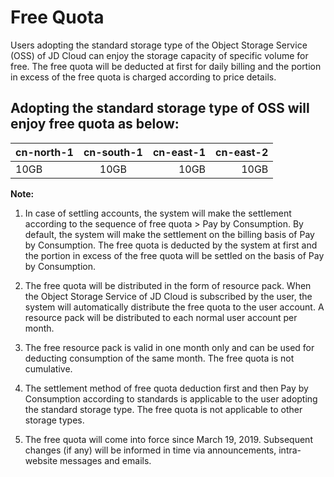 # Free Quota

Users adopting the standard storage type of the Object Storage Service (OSS) of JD Cloud can enjoy the storage capacity of specific volume for free.
The free quota will be deducted at first for daily billing and the portion in excess of the free quota is charged according to price details.

## Adopting the standard storage type of OSS will enjoy free quota as below:

|cn-north-1|cn-south-1|cn-east-1|cn-east-2|
---|:--:|---:|---:
10GB|10GB|10GB|10GB
	
**Note:**

1. In case of settling accounts, the system will make the settlement according to the sequence of free quota > Pay by Consumption. By default, the system will make the settlement on the billing basis of Pay by Consumption. The free quota is deducted by the system at first and the portion in excess of the free quota will be settled on the basis of Pay by Consumption.

2. The free quota will be distributed in the form of resource pack. When the Object Storage Service of JD Cloud is subscribed by the user, the system will automatically distribute the free quota to the user account. A resource pack will be distributed to each normal user account per month.

3. The free resource pack is valid in one month only and can be used for deducting consumption of the same month. The free quota is not cumulative.

4. The settlement method of free quota deduction first and then Pay by Consumption according to standards is applicable to the user adopting the standard storage type. The free quota is not applicable to other storage types.

5. The free quota will come into force since March 19, 2019. Subsequent changes (if any) will be informed in time via announcements, intra-website messages and emails.



	
	
